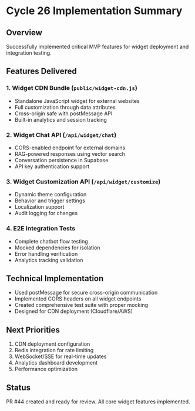 # Cycle 26 Implementation Summary

## Overview
Successfully implemented critical MVP features for widget deployment and integration testing.

## Features Delivered

### 1. Widget CDN Bundle (`public/widget-cdn.js`)
- Standalone JavaScript widget for external websites
- Full customization through data attributes
- Cross-origin safe with postMessage API
- Built-in analytics and session tracking

### 2. Widget Chat API (`/api/widget/chat`)
- CORS-enabled endpoint for external domains
- RAG-powered responses using vector search
- Conversation persistence in Supabase
- API key authentication support

### 3. Widget Customization API (`/api/widget/customize`)
- Dynamic theme configuration
- Behavior and trigger settings
- Localization support
- Audit logging for changes

### 4. E2E Integration Tests
- Complete chatbot flow testing
- Mocked dependencies for isolation
- Error handling verification
- Analytics tracking validation

## Technical Implementation
- Used postMessage for secure cross-origin communication
- Implemented CORS headers on all widget endpoints
- Created comprehensive test suite with proper mocking
- Designed for CDN deployment (Cloudflare/AWS)

## Next Priorities
1. CDN deployment configuration
2. Redis integration for rate limiting
3. WebSocket/SSE for real-time updates
4. Analytics dashboard development
5. Performance optimization

## Status
PR #44 created and ready for review. All core widget features implemented.

<!-- FEATURES_STATUS: ALL_COMPLETE -->